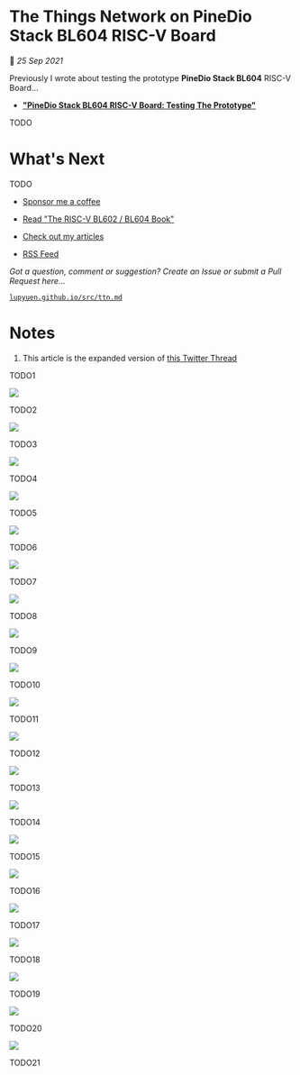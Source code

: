 # The Things Network on PineDio Stack BL604 RISC-V Board

📝 _25 Sep 2021_

Previously I wrote about testing the prototype __PineDio Stack BL604__ RISC-V Board...

-   [__"PineDio Stack BL604 RISC-V Board: Testing The Prototype"__](https://lupyuen.github.io/articles/pinedio)

TODO

# What's Next

TODO

-   [Sponsor me a coffee](https://github.com/sponsors/lupyuen)

-   [Read "The RISC-V BL602 / BL604 Book"](https://lupyuen.github.io/articles/book)

-   [Check out my articles](https://lupyuen.github.io)

-   [RSS Feed](https://lupyuen.github.io/rss.xml)

_Got a question, comment or suggestion? Create an Issue or submit a Pull Request here..._

[`lupyuen.github.io/src/ttn.md`](https://github.com/lupyuen/lupyuen.github.io/blob/master/src/ttn.md)

# Notes

1.  This article is the expanded version of [this Twitter Thread](https://twitter.com/MisterTechBlog/status/1438673926721134596)

TODO1

![](https://lupyuen.github.io/images/ttn-app.png)

TODO2

![](https://lupyuen.github.io/images/ttn-coverage.jpg)

TODO3

![](https://lupyuen.github.io/images/ttn-coverage.png)

TODO4

![](https://lupyuen.github.io/images/ttn-device.png)

TODO5

![](https://lupyuen.github.io/images/ttn-device2.png)

TODO6

![](https://lupyuen.github.io/images/ttn-device3.png)

TODO7

![](https://lupyuen.github.io/images/ttn-device4.png)

TODO8

![](https://lupyuen.github.io/images/ttn-flow.jpg)

TODO9

![](https://lupyuen.github.io/images/ttn-flow2.jpg)

TODO10

![](https://lupyuen.github.io/images/ttn-gateway.jpg)

TODO11

![](https://lupyuen.github.io/images/ttn-join.png)

TODO12

![](https://lupyuen.github.io/images/ttn-join2.png)

TODO13

![](https://lupyuen.github.io/images/ttn-pinedio.jpg)

TODO14

![](https://lupyuen.github.io/images/ttn-send.png)

TODO15

![](https://lupyuen.github.io/images/ttn-send2.png)

TODO16

![](https://lupyuen.github.io/images/ttn-title.jpg)

TODO17

![](https://lupyuen.github.io/images/ttn-wisgate.png)

TODO18

![](https://lupyuen.github.io/images/ttn-wisgate2.png)

TODO19

![](https://lupyuen.github.io/images/ttn-wisgate3.png)

TODO20

![](https://lupyuen.github.io/images/ttn-wisgate4.png)

TODO21

